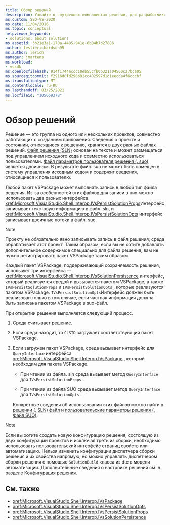 ```yaml
---
title: Обзор решений
description: Узнайте о внутренних компонентах решения, для разработчиков расширений, которые хотят работать с решениями в расширениях Visual Studio.
ms.custom: SEO-VS-2020
ms.date: 11/04/2016
ms.topic: conceptual
helpviewer_keywords:
- solutions, about solutions
ms.assetid: 3b21e3a1-170a-4485-941e-6b04b7b27886
author: leslierichardson95
ms.author: lerich
manager: jmartens
ms.workload:
- vssdk
ms.openlocfilehash: 914f1744accc10eb55cfb0b321a04560c27bca05
ms.sourcegitcommit: f2916d8fd296b92cc402597d1d1eecda4f6cccbf
ms.translationtype: MT
ms.contentlocale: ru-RU
ms.lasthandoff: 03/25/2021
ms.locfileid: "105069378"
---
```

# <a name="solutions-overview"></a>Обзор решений

Решение — это группа из одного или нескольких проектов, совместно работающих с созданием приложения. Сведения о проекте и состоянии, относящиеся к решению, хранятся в двух разных файлах решений. [Файл решения (SLN)](solution-dot-sln-file.md) основан на тексте и может размещаться под управлением исходного кода и совместно использоваться пользователями. [Файл параметров пользователя решения (. suo)](solution-user-options-dot-suo-file.md) является двоичным. В результате файл. suo не может быть помещен в систему управления исходным кодом и содержит сведения, относящиеся к пользователю.

Любой пакет VSPackage может выполнять запись в любой тип файла решения. Из-за особенностей этих файлов для записи в них можно использовать два разных интерфейса. <xref:Microsoft.VisualStudio.Shell.Interop.IVsPersistSolutionProps>Интерфейс записывает текстовую информацию в файл. sln, и <xref:Microsoft.VisualStudio.Shell.Interop.IVsPersistSolutionOpts> интерфейс записывает двоичные потоки в файл. suo.

> [!NOTE]
> Проекту не обязательно явно записывать запись в файл решения; среда обрабатывает этот проект. Таким образом, если вы не хотите добавлять дополнительное содержимое специально для файла решения, вам не нужно регистрировать пакет VSPackage таким образом.

Каждый пакет VSPackage, поддерживающий сохраняемость решения, использует три интерфейса — <xref:Microsoft.VisualStudio.Shell.Interop.IVsSolutionPersistence> интерфейс, который реализуется средой и вызывается пакетом VSPackage, а также `IVsPersistSolutionProps` и `IVsPersistSolutionOpts` , которые реализуются пакетом VSPackage. `IVsPersistSolutionOpts`Интерфейс должен быть реализован только в том случае, если частная информация должна быть записана пакетом VSPackage в suo-файл.

При открытии решения выполняется следующий процесс.

1. Среда считывает решение.

2. Если среда находит, то `CLSID` загружает соответствующий пакет VSPackage.

3. Если загружен пакет VSPackage, среда вызывает интерфейс для `QueryInterface` интерфейса <xref:Microsoft.VisualStudio.Shell.Interop.IVsPackage> , который необходим для пакета VSPackage.

   - При чтении из файла. sln среда вызывает метод `QueryInterface` для `IVsPersistSolutionProps` .

   - При чтении из файла SUO среда вызывает метод `QueryInterface` для `IVsPersistSolutionOpts` .

   Конкретные сведения об использовании этих файлов можно найти в [решении (. SLN) файл](../../extensibility/internals/solution-dot-sln-file.md) и [пользовательские параметры решения (. Файл SUO)](../../extensibility/internals/solution-user-options-dot-suo-file.md).

> [!NOTE]
> Если вы хотите создать новую конфигурацию решения, состоящую из двух конфигураций проектов и исключая треть из сборки, необходимо использовать пользовательский интерфейс страниц свойств или автоматизацию. Нельзя изменить конфигурации диспетчера сборки решения и их свойства напрямую, но можно управлять диспетчером сборки решения с помощью `SolutionBuild` класса из dte в модели автоматизации. Дополнительные сведения о настройке решений см. в разделе [Конфигурация решения](../../extensibility/internals/solution-configuration.md).

## <a name="see-also"></a>См. также

- <xref:Microsoft.VisualStudio.Shell.Interop.IVsPackage>
- <xref:Microsoft.VisualStudio.Shell.Interop.IVsPersistSolutionOpts>
- <xref:Microsoft.VisualStudio.Shell.Interop.IVsPersistSolutionProps>
- <xref:Microsoft.VisualStudio.Shell.Interop.IVsSolutionPersistence>
